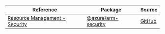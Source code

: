 | Reference | Package | Source |
|---|---|---|
|[Resource Management - Security](arm-security-readme.md)|[@azure/arm-security](https://www.npmjs.com/package/@azure/arm-security)|[GitHub](https://github.com/Azure/azure-sdk-for-js/blob/main/sdk/security/arm-security)|
